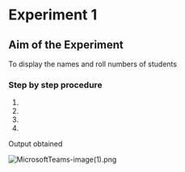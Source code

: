 # Experiment 1

## Aim of the Experiment
To display the names and roll numbers of students

### Step by step procedure
1.
2.
3.
4.

Output obtained


![MicrosoftTeams-image(1).png](boxes.jpg)


